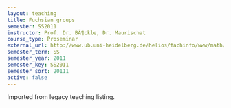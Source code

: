 ```yaml
---
layout: teaching
title: Fuchsian groups
semester: SS2011
instructor: Prof. Dr. BÃ¶ckle, Dr. Maurischat
course_type: Proseminar
external_url: http://www.ub.uni-heidelberg.de/helios/fachinfo/www/math/kvv/ss2011/v-2.htm
semester_term: SS
semester_year: 2011
semester_key: SS2011
semester_sort: 20111
active: false
---
```

Imported from legacy teaching listing.
